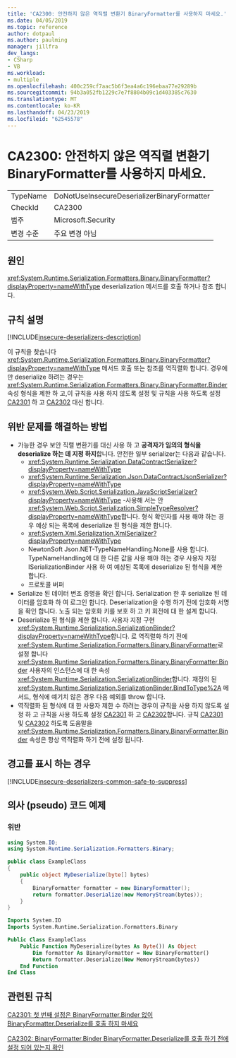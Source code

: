 ```yaml
---
title: 'CA2300: 안전하지 않은 역직렬 변환기 BinaryFormatter를 사용하지 마세요.'
ms.date: 04/05/2019
ms.topic: reference
author: dotpaul
ms.author: paulming
manager: jillfra
dev_langs:
- CSharp
- VB
ms.workload:
- multiple
ms.openlocfilehash: 400c259cf7aac5b6f3ea4a6c196ebaa77e29289b
ms.sourcegitcommit: 94b3a052fb1229c7e7f8804b09c1d403385c7630
ms.translationtype: MT
ms.contentlocale: ko-KR
ms.lasthandoff: 04/23/2019
ms.locfileid: "62545578"
---
```

# <a name="ca2300-do-not-use-insecure-deserializer-binaryformatter"></a>CA2300: 안전하지 않은 역직렬 변환기 BinaryFormatter를 사용하지 마세요.

|||
|-|-|
|TypeName|DoNotUseInsecureDeserializerBinaryFormatter|
|CheckId|CA2300|
|범주|Microsoft.Security|
|변경 수준|주요 변경 아님|

## <a name="cause"></a>원인

<xref:System.Runtime.Serialization.Formatters.Binary.BinaryFormatter?displayProperty=nameWithType> deserialization 메서드를 호출 하거나 참조 합니다.

## <a name="rule-description"></a>규칙 설명

[!INCLUDE[insecure-deserializers-description](includes/insecure-deserializers-description-md.md)]

이 규칙을 찾습니다 <xref:System.Runtime.Serialization.Formatters.Binary.BinaryFormatter?displayProperty=nameWithType> 메서드 호출 또는 참조를 역직렬화 합니다. 경우에만 deserialize 하려는 경우는 <xref:System.Runtime.Serialization.Formatters.Binary.BinaryFormatter.Binder> 속성 형식을 제한 하 고,이 규칙을 사용 하지 않도록 설정 및 규칙을 사용 하도록 설정 [CA2301](ca2301-do-not-call-binaryformatter-deserialize-without-first-setting-binaryformatter-binder.md) 하 고 [CA2302](ca2302-ensure-binaryformatter-binder-is-set-before-calling-binaryformatter-deserialize.md) 대신 합니다.

## <a name="how-to-fix-violations"></a>위반 문제를 해결하는 방법

- 가능한 경우 보안 직렬 변환기를 대신 사용 하 고 **공격자가 임의의 형식을 deserialize 하는 데 지정 하지**합니다. 안전한 일부 serializer는 다음과 같습니다.
  - <xref:System.Runtime.Serialization.DataContractSerializer?displayProperty=nameWithType>
  - <xref:System.Runtime.Serialization.Json.DataContractJsonSerializer?displayProperty=nameWithType>
  - <xref:System.Web.Script.Serialization.JavaScriptSerializer?displayProperty=nameWithType> -사용해 서는 안 <xref:System.Web.Script.Serialization.SimpleTypeResolver?displayProperty=nameWithType>합니다. 형식 확인자를 사용 해야 하는 경우 예상 되는 목록에 deserialize 된 형식을 제한 합니다.
  - <xref:System.Xml.Serialization.XmlSerializer?displayProperty=nameWithType>
  - NewtonSoft Json.NET-TypeNameHandling.None를 사용 합니다. TypeNameHandling에 대 한 다른 값을 사용 해야 하는 경우 사용자 지정 ISerializationBinder 사용 하 여 예상된 목록에 deserialize 된 형식을 제한 합니다.
  - 프로토콜 버퍼
- Serialize 된 데이터 변조 증명을 확인 합니다. Serialization 한 후 serialize 된 데이터를 암호화 하 여 로그인 합니다. Deserialization을 수행 하기 전에 암호화 서명을 확인 합니다. 노출 되는 암호화 키를 보호 하 고 키 회전에 대 한 설계 합니다.
- Deserialize 된 형식을 제한 합니다. 사용자 지정 구현 <xref:System.Runtime.Serialization.SerializationBinder?displayProperty=nameWithType>합니다. 로 역직렬화 하기 전에 <xref:System.Runtime.Serialization.Formatters.Binary.BinaryFormatter>로 설정 합니다 <xref:System.Runtime.Serialization.Formatters.Binary.BinaryFormatter.Binder> 사용자의 인스턴스에 대 한 속성 <xref:System.Runtime.Serialization.SerializationBinder>합니다. 재정의 된 <xref:System.Runtime.Serialization.SerializationBinder.BindToType%2A> 메서드, 형식에 예기치 않은 경우 다음 예외를 throw 합니다.
- 역직렬화 된 형식에 대 한 사용자 제한 수 하려는 경우이 규칙을 사용 하지 않도록 설정 하 고 규칙을 사용 하도록 설정 [CA2301](ca2301-do-not-call-binaryformatter-deserialize-without-first-setting-binaryformatter-binder.md) 하 고 [CA2302](ca2302-ensure-binaryformatter-binder-is-set-before-calling-binaryformatter-deserialize.md)합니다. 규칙 [CA2301](ca2301-do-not-call-binaryformatter-deserialize-without-first-setting-binaryformatter-binder.md) 및 [CA2302](ca2302-ensure-binaryformatter-binder-is-set-before-calling-binaryformatter-deserialize.md) 하도록 도움말을 <xref:System.Runtime.Serialization.Formatters.Binary.BinaryFormatter.Binder> 속성은 항상 역직렬화 하기 전에 설정 됩니다.

## <a name="when-to-suppress-warnings"></a>경고를 표시 하는 경우

[!INCLUDE[insecure-deserializers-common-safe-to-suppress](includes/insecure-deserializers-common-safe-to-suppress-md.md)]

## <a name="pseudo-code-examples"></a>의사 (pseudo) 코드 예제

### <a name="violation"></a>위반

```csharp
using System.IO;
using System.Runtime.Serialization.Formatters.Binary;

public class ExampleClass
{
    public object MyDeserialize(byte[] bytes)
    {
        BinaryFormatter formatter = new BinaryFormatter();
        return formatter.Deserialize(new MemoryStream(bytes));
    }
}
```

```vb
Imports System.IO
Imports System.Runtime.Serialization.Formatters.Binary

Public Class ExampleClass
    Public Function MyDeserialize(bytes As Byte()) As Object
        Dim formatter As BinaryFormatter = New BinaryFormatter()
        Return formatter.Deserialize(New MemoryStream(bytes))
    End Function
End Class
```

## <a name="related-rules"></a>관련된 규칙

[CA2301: 첫 번째 설정은 BinaryFormatter.Binder 없이 BinaryFormatter.Deserialize를 호출 하지 마세요](ca2301-do-not-call-binaryformatter-deserialize-without-first-setting-binaryformatter-binder.md)

[CA2302: BinaryFormatter.Binder BinaryFormatter.Deserialize를 호출 하기 전에 설정 되어 있는지 확인](ca2302-ensure-binaryformatter-binder-is-set-before-calling-binaryformatter-deserialize.md)